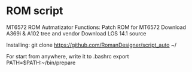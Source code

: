 # ROM script
MT6572 ROM Autmatizator
Functions:
Patch ROM for MT6572
Download A369i & A102 tree and vendor
Download LOS 14.1 source

Installing: git clone https://github.com/RomanDesigner/script_auto ~/

For start from anywhere, write it to .bashrc
export PATH=$PATH:~/bin/prepare
